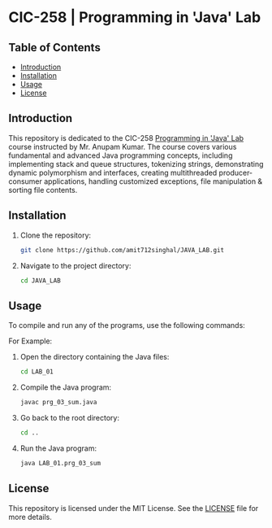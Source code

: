 # CIC-258 | Programming in 'Java' Lab

## Table of Contents

- [Introduction](#introduction)
- [Installation](#installation)
- [Usage](#usage)
- [License](#license)

## Introduction

This repository is dedicated to the CIC-258 [Programming in 'Java' Lab](LAB_Syllabus.pdf) course instructed by Mr. Anupam Kumar. The course covers various fundamental and advanced Java programming concepts, including implementing stack and queue structures, tokenizing strings, demonstrating dynamic polymorphism and interfaces, creating multithreaded producer-consumer applications, handling customized exceptions, file manipulation & sorting file contents.

## Installation

1. Clone the repository:

   ```sh
   git clone https://github.com/amit712singhal/JAVA_LAB.git
   ```

2. Navigate to the project directory:

   ```sh
   cd JAVA_LAB
   ```

## Usage

To compile and run any of the programs, use the following commands:

For Example:

1. Open the directory containing the Java files:

   ```sh
   cd LAB_01
   ```

2. Compile the Java program:

   ```sh
   javac prg_03_sum.java
   ```

3. Go back to the root directory:

   ```sh
   cd ..
   ```

4. Run the Java program:

   ```sh
   java LAB_01.prg_03_sum
   ```

## License

This repository is licensed under the MIT License. See the [LICENSE](LICENSE) file for more details.
